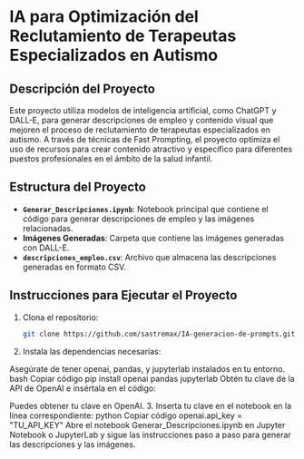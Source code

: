 # IA para Optimización del Reclutamiento de Terapeutas Especializados en Autismo

## Descripción del Proyecto
Este proyecto utiliza modelos de inteligencia artificial, como ChatGPT y DALL-E, para generar descripciones de empleo y contenido visual que mejoren el proceso de reclutamiento de terapeutas especializados en autismo. A través de técnicas de Fast Prompting, el proyecto optimiza el uso de recursos para crear contenido atractivo y específico para diferentes puestos profesionales en el ámbito de la salud infantil.

## Estructura del Proyecto
- **`Generar_Descripciones.ipynb`**: Notebook principal que contiene el código para generar descripciones de empleo y las imágenes relacionadas.
- **Imágenes Generadas**: Carpeta que contiene las imágenes generadas con DALL-E.
- **`descripciones_empleo.csv`**: Archivo que almacena las descripciones generadas en formato CSV.

## Instrucciones para Ejecutar el Proyecto
1. Clona el repositorio:
   ```bash
   git clone https://github.com/sastremax/IA-generacion-de-prompts.git

2. Instala las dependencias necesarias:

Asegúrate de tener openai, pandas, y jupyterlab instalados en tu entorno.
bash
Copiar código
pip install openai pandas jupyterlab
Obtén tu clave de la API de OpenAI e insértala en el código:

Puedes obtener tu clave en OpenAI.
3. Inserta tu clave en el notebook en la línea correspondiente:
python
Copiar código
openai.api_key = "TU_API_KEY"
Abre el notebook Generar_Descripciones.ipynb en Jupyter Notebook o JupyterLab y sigue las instrucciones paso a paso para generar las descripciones y las imágenes.
